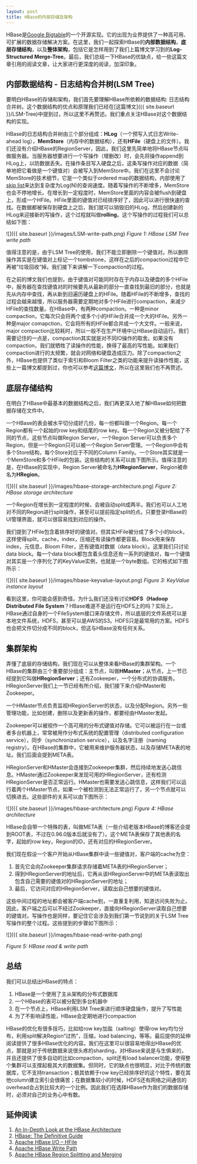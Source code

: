 ```yaml
---
layout: post
title: HBase的内部存储及架构
---
```


HBase是[Google Bigtable](https://research.google.com/archive/bigtable-osdi06.pdf)的一个开源实现。它的出现为业界提供了一种高可用、可扩展的数据存储解决方案。在这里，我们一起探索HBase的**内部数据结构**，**底层存储结构**，以及**整体架构**，包括它是怎样用到了我们上篇博文学习到的**Log-Structured Merge-Tree**。最后，我们总结一下HBase的优缺点，给一些这篇文章引用的阅读文章，让大家进行更深度的阅读，加深印象。

## 内部数据结构 - 日志结构合并树(LSM Tree)
要明白HBase的存储和架构，我们首先要理解HBase所依赖的数据结构: 日志结构合并树。这个数据结构的优点和原理我们已经在[这篇博文]({{ site.baseurl }}/LSM-Tree)中提到过，所以这里不再赘述。我们重点关注HBase对这个数据结构的实现。

HBase的日志结构合并树由三个部分组成：**HLog**（一个预写入式日志Write-ahead log），**MemStore**（内存中的数据结构），还有**HFile**（硬盘上的文件）。我们还没有介绍HBase的RegionServer，因此，我们这里先简单地将HBase节点叫做服务器。当服务器想要进行一个写操作（增删改）时，会先将操作append到HLog上，以防数据丢失。在操作条目写入硬盘之后，这条写操作对应的数据（简单地把它看做是一个键值对）会被写入到MemStore中。我们在这里不会讨论MemStore的技术细节，它是一个类似于ordered map的数据结构，内部使用了[skip list](https://en.wikipedia.org/wiki/Skip_list)来达到复杂度为Log(N)的查询速度。随着写操作的不断增多，MemStore也会不停地增长。在增长到一定程度时，MemStore里面的内容会被flush到硬盘上，形成一个HFile。HFile里面的键值对已经排序好了，因此可以进行很快速的查找。在数据都被保存到硬盘上之后，我们就可以销毁旧的HLog，然后创建新的HLog来迎接新的写操作，这个过程就叫做**rolling**。这个写操作的过程我们可以总结如下图：


![]({{ site.baseurl }}/images/LSM-write-path.png)
*Figure 1: HBase LSM Tree write path*


值得注意的是，由于LSM Tree的使用，我们不能立即删除一个键值对。所以删除操作其实是在键值对上标记一个tombstone，这样在之后的compaction过程中它再被”垃圾回收“掉。我们接下来讲解一下compaction的过程。

在之前的博文我们也提到，由于键值对可能同时存在于内存以及硬盘的多个HFile中，服务器在查找键值对的时候要先从最新的部分一直查找到最旧的部分，也就是先从内存中查找，再从新到旧遍历硬盘上的HFile。随着HFile的不断增多，查找的过程会越来越慢，所以服务器需要定期地对多个HFile进行compaction，来减少HFile的查找数量。在HBase中，有两种compaction。一种是minor compaction，它每次只会将两个或多个小的HFile合并成一个大的HFile。另外一种是major comapction，它会将所有的HFile都合并成一个大文件。一般来说，major compaction比较耗时，所以一般不在生产环境中让HBase自动运行。我们需要记住的一点是，compaction其实就是对不同IO操作的取舍。如果没有compaction，我们就牺牲了读操作的性能，换得了最高的写性能。如果我们compaction进行的太频繁，就会对网络和硬盘造成压力。除了compaction之外，HBase也提供了类似于索引和Bloom Filter之类的功能来提升读操作性能，这些上一篇博文都提到过，你也可以参考[这篇博文](http://blog.cloudera.com/blog/2012/06/hbase-io-hfile-input-output/)，所以在这里我们也不再赘述。


## 底层存储结构
在明白了HBase中最基本的数据结构之后，我们再更深入地了解HBase如何把数据存储在文件中。

一个HBase的表会被水平切分成好几份，每一份都叫做一个Region。每一个Region都有一个起始的row key和结尾的row key。每一个Region又被分配给了不同的节点，这些节点叫做Region Server，一个Region Server可以负责多个Region，但是一个Region只可以被一个Region Server管理。一个Region中会有多个Store结构，每个Store对应于不同的Column Family。一个Store其实就是一个MemStore和多个HFile的包装。这些结构的关系可以由下图所示。值得注意的是，在HBase的实现中，Region Server被命名为**HRegionServer**，Region被命名为**HRegion**。


![]({{ site.baseurl }}/images/hbase-storage-architecture.png)
*Figure 2: HBase storage architecture*


一个Region在增长到一定程度的时候，会被自动split成两半。我们也可以人工地对不同的Region进行split操作，甚至可以提前指定split的点。只要登录HBase的UI管理界面，就可以很容易找到对应的操作。

我们提到了HFile包含着排序好的键值对。但其实HFile被分成了多个小的block，这样使得split，cache，index，压缩还有读操作都更容易。Block用来保存index，元信息，Bloom Filter，还有键值对数据（data block）。这里我们只讨论data block。每一个data block都包含着头信息还有一系列的键值对，每一个键值对其实是一个序列化了的KeyValue实例，也就是一个byte数组。它的格式如下图所示：


![]({{ site.baseurl }}/images/hbase-keyvalue-layout.png)
*Figure 3: KeyValue instance layout*


看到这里，你可能会感到奇怪。为什么我们还没有讨论**HDFS（Hadoop Distributed File System**？HBase难道不是运行在HDFS上的吗？实际上，HBase通过自身的一个FileSystem接口来存储文件，所以底层的文件系统可以是本地文件系统，HDFS，甚至可以是AWS的S3。HDFS只是最常用的方案。HDFS也会把文件切分成不同的block，但这与HBase没有任何关系。


## 集群架构
弄懂了底层的存储结构，我们现在可以从整体来看HBase的集群架构。一个HBase的集群由三个重要部分组成：主节点，叫做**HMaster**；从节点，上一节已经提到它叫做**HRegionServer**；还有Zookeeper，一个分布式的协调服务。HRegionServer我们上一节已经有所介绍，我们接下来介绍HMaster和Zookeeper。

一个HMaster节点负责监视HRegionServer的状态，以及分配Region。另外一些管理功能，比如创建，删除以及更新表的操作，都要经由HMaster发起。

Zookeeper可以被视作一个高可用的分布式键值对存储。它可以被运行在一台或者多台机器上，常常被用作分布式系统的配置管理（distributed configuration service），同步（synchronization service），以及名字注册（naming registry）。在HBase的集群中，它被用来维护服务器状态，以及存储META表的地址。我们后面会提到META表。

HRegionServer和HMaster会连接到Zookeeper集群，然后持续地发送心跳信息。HMaster通过Zookeeper来发现可用的HRegionServer，还有检测HRegionServer是否正常运行。HMaster也需要发送心跳信息，这样我们可以运行着两个HMaster节点，如果一个被检测到无法正常运行了，另一个节点就可以切换进去。这些部件的关系可以由下图所示：


![]({{ site.baseurl }}/images/hbase-architecture.png)
*Figure 4: HBase architecture*


HBase会自带一个特殊的表，叫做META表（一些介绍老版本HBase的博客还会提到ROOT表，不过在0.96.0版本后就没有了）。这个META表保存了其他表的名字，起始的row key，Region的ID，还有对应的HRegionServer。

我们现在假设一个客户开始从HBase集群中读一些键值对，客户端的cache为空：
1. 首先它会向Zookeeper集群请求存储着META表的HRegionServer；
2. 得到HRegionServer的地址后，它再从该HRegionServer中的META表读取出包含自己需要的键值对的HRegionServer的地址；
3. 最后，它访问对应的HRegionServer，读取出自己想要的键值对。

这些中间过程的地址都会被客户端cache到，一直重复利用，知道访问失败为止。因此，客户端之后可以不经过Zookeeper，直接向HRegionServer读取自己想要的键值对。写操作也是同样，要记住它会涉及到我们第一节说到的关于LSM Tree写操作的整个过程。这些提到的步骤如下图所示：


![]({{ site.baseurl }}/images/hbase-read-write-path.png)

*Figure 5: HBase read & write path*



## 总结
我们可以总结出HBase的特点：
1. HBase是一个使用了主从架构的分布式数据库
2. 一个HBase的表可以被分配到多台机器中
3. 在一个节点上，HBase利用LSM Tree来进行顺序硬盘操作，提升了写性能
4. 为了不影响读性能，HBase会定期地进行compaction

HBase的优化有很多技巧，比如给row key加盐（salting）使得row key均匀分布，利用split解决Region“过热”，压缩，load balancing，等等。最后提供的延伸阅读提供了很多HBase优化的内容。我们在这里可以很容易地得出HBase的优点，那就是对于传统数据来说很头疼的sharding，对HBase来说是与生俱来的，并且还提供了很多自动的比如compaction，split还有load balancer功能，使得整个集群可以支撑起极其大的数据集。但同时，它的缺点也很明显，对比于传统的数据库，它不支持transaction；极其依赖于row key已经排序好的这个特性，要在其他column建立索引会很痛苦；在数据集较小的时候，HDFS还有网络之间通信的overhead会占到比较大的一个比例。因此我们在选择HBase作为我们的数据存储时，必须对自己的业务心中有数。


## 延伸阅读
1. [An In-Depth Look at the HBase Architecture](https://mapr.com/blog/in-depth-look-hbase-architecture/)
2. [HBase: The Definitive Guide](http://shop.oreilly.com/product/0636920014348.do)
3. [Apache HBase I/O – HFile](http://blog.cloudera.com/blog/2012/06/hbase-io-hfile-input-output/)
4. [Apache HBase Write Path](http://blog.cloudera.com/blog/2012/06/hbase-write-path/)
5. [Apache HBase Region Splitting and Merging](https://hortonworks.com/blog/apache-hbase-region-splitting-and-merging/)




